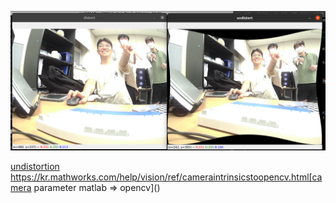 ![](/img/Untitled.png)


[undistortion](https://kr.mathworks.com/help/vision/ref/undistortimage.html)
https://kr.mathworks.com/help/vision/ref/cameraintrinsicstoopencv.html[camera parameter matlab => opencv]()
